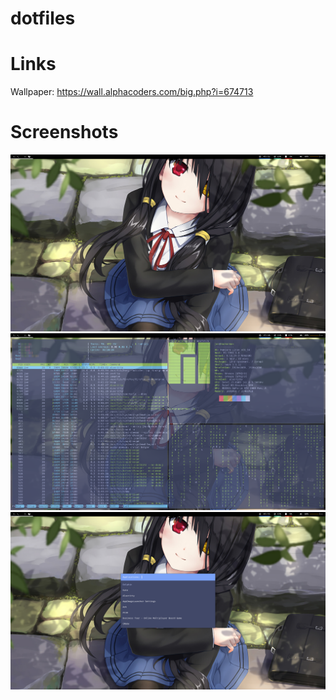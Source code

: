 # dotfiles

# Links
  Wallpaper: https://wall.alphacoders.com/big.php?i=674713

# Screenshots
  ![Screenshot-0.png](https://github.com/JCZajeq/dotfiles/blob/main/screenshots/Screenshot-0.png)
  ![Screenshot-1.png](https://github.com/JCZajeq/dotfiles/blob/main/screenshots/Screenshot-1.png)
  ![Screenshot-2.png](https://github.com/JCZajeq/dotfiles/blob/main/screenshots/Screenshot-2.png)

